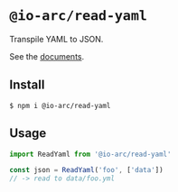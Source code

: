 # `@io-arc/read-yaml`

Transpile YAML to JSON.

See the [documents](https://io-arc.tech/plugins/modules/read-yaml.html).

## Install

```shell
$ npm i @io-arc/read-yaml
```

## Usage

```typescript
import ReadYaml from '@io-arc/read-yaml'

const json = ReadYaml('foo', ['data'])
// -> read to data/foo.yml
```
